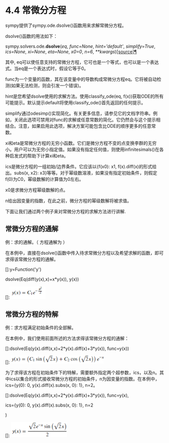 # 4.4 常微分方程

sympy提供了sympy.ode.dsolve()函数用来求解常微分方程。

dsolve()函数的用法如下：

sympy.solvers.ode.**dsolve**(*eq*, *func=None*, *hint='default'*,
*simplify=True*, *ics=None*, *xi=None*, *eta=None*, *x0=0*, *n=6*,
*\*\*kwargs*)[[source]](https://docs.sympy.org/latest/_modules/sympy/solvers/ode.html#dsolve)[¶](https://docs.sympy.org/latest/modules/solvers/ode.html#sympy.solvers.ode.dsolve)

其中,
eq可以使任意支持的常微分方程，它可也是一个等式，也可以是一个表达式。当eq是一个表达式时，假设它等于0。

func为一个变量的函数，其在该变量中的导数构成常微分方程eq。它将被自动检测(如果无法检测，则会引发一个错误)。

hint是您希望dsolve使用的求解方法。使用classify\_ode(eq,
f(x))获取ODE的所有可能提示。默认提示default将使用classify_ode()首先返回的任何提示。

simplify通过odesimp()实现简化。有关更多信息，请参见它的文档字符串。例如，关闭此选项可禁用对func的求解或任意常数的简化。它仍然会与这个提示相结合。注意，如果启用此选项，解决方案可能包含比ODE的顺序更多的任意常数。

xi和eta是常微分方程的无穷小函数。它们是微分方程不变的点变换李群的无穷小。用户可以为无穷小指定值。如果没有指定任何值，则使用infinitesimals()在各种启发式的帮助下计算xi和eta。

ics是微分方程的一组初始/边界条件。它应该以{f(x0): x1,
f(x).diff(x)的形式给出。subs(x, x2):
x3}等等。对于幂级数溶液，如果没有指定初始条件，则假定f(0)为C0，幂级数解的计算值为0左右。

x0是求微分方程幂级数解的点。

n给出因变量的指数，在此之前，微分方程的幂级数解将被求值。

下面让我们通过两个例子来对常微分方程的求解方法进行讲解.

## 常微分方程的通解

例：求的通解。（ 方程通解为 ）

在本例中，直接在dsolve()函数中传入待求常微分方程以及希望求解的函数，即可求得该常微分方程的通解。

[]:y=Function('y')

dsolve(Eq(diff(y(x),x)+x\*y(x)), y(x))

[]:![](../media/ad9fa9d105df74531c46d179c12ddd43.png)

## 常微分方程的特解

例：求方程满足初始条件的全部解。

在本例中，我们使用前面所述的方法求得该常微分方程的通解：

[]:dsolve(Eq(y(x).diff(x,x)+2\*y(x).diff(x)+3\*y(x)), func=y(x))

[]: ![](../media/e4ead4e5ad96675cdfa495bd78e57159.png)

为了求得该方程在初始条件下的特解，需要额外指定两个超参数，ics，以及n。其中ics以集合的形式接收常微分方程的初始条件，n为因变量的指数。在本例中，ics={y(0):
0, y(x).diff(x).subs(x, 0): 1}, n=2。

[]:dsolve(Eq(y(x).diff(x,x)+2\*y(x).diff(x)+3\*y(x)), func=y(x),

ics={y(0): 0, y(x).diff(x).subs(x, 0): 1}, n=2

)

[]: ![](../media/b33838ef6474c6bbdddcaffdf3f99fdf.png)
